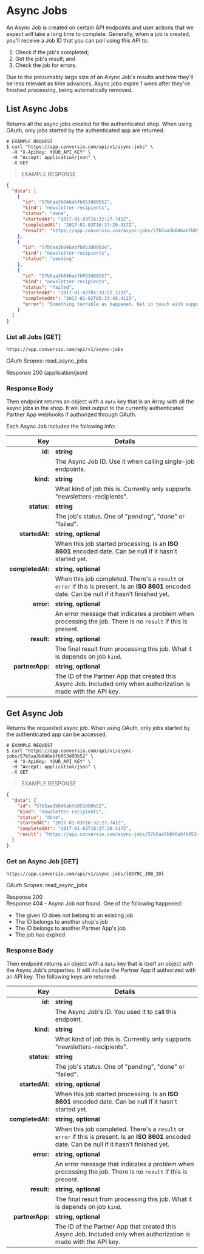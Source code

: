 # Async Jobs

An Async Job is created on certain API endpoints and user actions that we expect will take a long time to complete. Generally, when a job is created, you'll receive a Job ID that you can poll using this API to:

  1. Check if the job's completed;
  2. Get the job's result; and
  3. Check the job for errors.

Due to the presumably large size of an Async Job's results and how they'll be less relevant as time advances, Async jobs expire 1 week after they've finished processing, being automatically removed.

## List Async Jobs

Returns all the async jobs created for the authenticated shop. When using OAuth, only jobs started by the authenticated app are returned.

```shell
# EXAMPLE REQUEST
$ curl "https://app.conversio.com/api/v1/async-jobs" \
  -H "X-ApiKey: YOUR_API_KEY" \
  -H "Accept: application/json" \
  -X GET
```

> EXAMPLE RESPONSE

```json
{
  "data": [
    {
      "id": "57b5aa3b046abfb053d80b52",
      "kind": "newsletter-recipients",
      "status": "done",
      "startedAt": "2017-01-03T16:32:27.741Z",
      "completedAt": "2017-01-03T16:37:20.417Z",
      "result": "https://app.conversio.com/async-jobs/57b5aa3b046abfb053d80b52.csv"
    },
    {
      "id": "57b5aa3b046abfb053d80b54",
      "kind": "newsletter-recipients",
      "status": "pending"
    },
    {
      "id": "57b5aa3b046abfb053d80b57",
      "kind": "newsletter-recipients",
      "status": "failed",
      "startedAt": "2017-01-02T05:33:22.123Z",
      "completedAt": "2017-01-02T05:33:45.412Z",
      "error": "Something terrible as happened. Get in touch with support tout de suite!"
    }
  ]
}
```

### List all Jobs [GET]

`https://app.conversio.com/api/v1/async-jobs`

_OAuth Scopes_: read_async_jobs

<aside class="success">
  Response 200 (application/json)
</aside>

### Response Body

Then endpoint returns an object with a `data` key that is an Array with all the async jobs in the shop. It will limit output to the currently authenticated Partner App webhooks if authorized through OAuth.

Each Async Job includes the following info:

|Key               |Details    |
|-----------------:|-----------|
|**id:**           |**string**|
|                  |The Async Job ID. Use it when calling single-job endpoints.|
|**kind:**         |**string**|
|                  |What kind of job this is. Currently only supports "newsletters-recipients".|
|**status:**       |**string**|
|                  |The job's status. One of "pending", "done" or "failed".|
|**startedAt:**    |**string, optional**|
|                  |When this job started processing. Is an **ISO 8601** encoded date. Can be null if it hasn't started yet.|
|**completedAt:**  |**string, optional**|
|                  |When this job completed. There's a `result` or `error` if this is present. Is an **ISO 8601** encoded date. Can be null if it hasn't finished yet.|
|**error:**        |**string, optional**|
|                  |An error message that indicates a problem when processing the job. There is no `result` if this is present.|
|**result:**       |**string, optional**|
|                  |The final result from processing this job. What it is depends on job `kind`.|
|**partnerApp:**   |**string, optional**|
|                  |The ID of the Partner App that created this Async Job. Included only when authorization is made with the API key.|

## Get Async Job

Returns the requested async job. When using OAuth, only jobs started by the authenticated app can be accessed.

```shell
# EXAMPLE REQUEST
$ curl "https://app.conversio.com/api/v1/async-jobs/57b5aa3b046abfb053d80b52" \
  -H "X-ApiKey: YOUR_API_KEY" \
  -H "Accept: application/json" \
  -X GET
```

> EXAMPLE RESPONSE

```json
{
  "data": {
    "id": "57b5aa3b046abfb053d80b52",
    "kind": "newsletter-recipients",
    "status": "done",
    "startedAt": "2017-01-03T16:32:27.741Z",
    "completedAt": "2017-01-03T16:37:20.417Z",
    "result": "https://app.conversio.com/async-jobs/57b5aa3b046abfb053d80b52.csv"
  }
}
```

### Get an Async Job [GET]

`https://app.conversio.com/api/v1/async-jobs/{ASYNC_JOB_ID}`

_OAuth Scopes_: read_async_jobs

<aside class="success">
  Response 200
</aside>

<aside class="warning">
  Response 404 - Async Job not found. One of the following happened:
  <ul>
    <li>The given ID does not belong to an existing job</li>
    <li>The ID belongs to another shop's job</li>
    <li>The ID belongs to another Partner App's job</li>
    <li>The job has expired</li>
  </ul>
</aside>

### Response Body

Then endpoint returns an object with a `data` key that is itself an object with the Async Job's properties. It will include the Partner App if authorized with an API key. The following keys are returned:

|Key               |Details    |
|-----------------:|-----------|
|**id:**           |**string**|
|                  |The Async Job's ID. You used it to call this endpoint.|
|**kind:**         |**string**|
|                  |What kind of job this is. Currently only supports "newsletters-recipients".|
|**status:**       |**string**|
|                  |The job's status. One of "pending", "done" or "failed".|
|**startedAt:**    |**string, optional**|
|                  |When this job started processing. Is an **ISO 8601** encoded date. Can be null if it hasn't started yet.|
|**completedAt:**  |**string, optional**|
|                  |When this job completed. There's a `result` or `error` if this is present. Is an **ISO 8601** encoded date. Can be null if it hasn't finished yet.|
|**error:**        |**string, optional**|
|                  |An error message that indicates a problem when processing the job. There is no `result` if this is present.|
|**result:**       |**string, optional**|
|                  |The final result from processing this job. What it is depends on job `kind`.|
|**partnerApp:**   |**string, optional**|
|                  |The ID of the Partner App that created this Async Job. Included only when authorization is made with the API key.|
